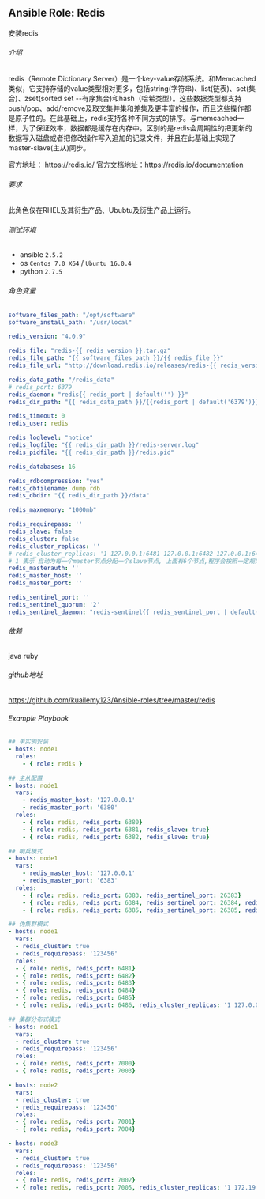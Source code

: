 ## Ansible Role: Redis
安装redis

###### 介绍
redis（Remote Dictionary Server）是一个key-value存储系统。和Memcached类似，它支持存储的value类型相对更多，包括string(字符串)、list(链表)、set(集合)、zset(sorted set --有序集合)和hash（哈希类型）。这些数据类型都支持push/pop、add/remove及取交集并集和差集及更丰富的操作，而且这些操作都是原子性的。在此基础上，redis支持各种不同方式的排序。与memcached一样，为了保证效率，数据都是缓存在内存中。区别的是redis会周期性的把更新的数据写入磁盘或者把修改操作写入追加的记录文件，并且在此基础上实现了master-slave(主从)同步。

官方地址： https://redis.io/
官方文档地址：https://redis.io/documentation

###### 要求
此角色仅在RHEL及其衍生产品、Ububtu及衍生产品上运行。

###### 测试环境
* ansible `2.5.2`
* os `Centos 7.0 X64` / `Ubuntu 16.0.4`
* python `2.7.5`

###### 角色变量
```yaml
software_files_path: "/opt/software"
software_install_path: "/usr/local"

redis_version: "4.0.9"

redis_file: "redis-{{ redis_version }}.tar.gz"
redis_file_path: "{{ software_files_path }}/{{ redis_file }}"
redis_file_url: "http://download.redis.io/releases/redis-{{ redis_version }}.tar.gz"

redis_data_path: "/redis_data"
# redis_port: 6379
redis_daemon: "redis{{ redis_port | default('') }}"
redis_dir_path: "{{ redis_data_path }}/{{redis_port | default('6379')}}"

redis_timeout: 0
redis_user: redis

redis_loglevel: "notice"
redis_logfile: "{{ redis_dir_path }}/redis-server.log"
redis_pidfile: "{{ redis_dir_path }}/redis.pid"

redis_databases: 16

redis_rdbcompression: "yes"
redis_dbfilename: dump.rdb
redis_dbdir: "{{ redis_dir_path }}/data"

redis_maxmemory: "1000mb"

redis_requirepass: ''
redis_slave: false
redis_cluster: false
redis_cluster_replicas: ''
# redis_cluster_replicas: '1 127.0.0.1:6481 127.0.0.1:6482 127.0.0.1:6483 127.0.0.1:6484 127.0.0.1:6485 127.0.0.1:6486'
# 1 表示 自动为每一个master节点分配一个slave节点, 上面有6个节点,程序会按照一定规则生成 3个master(主)3个slave(从)
redis_masterauth: ''
redis_master_host: ''
redis_master_port: ''

redis_sentinel_port: ''
redis_sentinel_quorum: '2'
redis_sentinel_daemon: "redis-sentinel{{ redis_sentinel_port | default('') }}"
```    

###### 依赖
java ruby

###### github地址
https://github.com/kuailemy123/Ansible-roles/tree/master/redis

###### Example Playbook
```yml
## 单实例安装
- hosts: node1
  roles:
    - { role: redis }

## 主从配置
- hosts: node1
  vars:
    - redis_master_host: '127.0.0.1'
    - redis_master_port: '6380'
  roles:
    - { role: redis, redis_port: 6380}
    - { role: redis, redis_port: 6381, redis_slave: true}
    - { role: redis, redis_port: 6382, redis_slave: true}

## 哨兵模式
- hosts: node1
  vars:
    - redis_master_host: '127.0.0.1'
    - redis_master_port: '6383'
  roles:
    - { role: redis, redis_port: 6383, redis_sentinel_port: 26383}
    - { role: redis, redis_port: 6384, redis_sentinel_port: 26384, redis_slave: true}
    - { role: redis, redis_port: 6385, redis_sentinel_port: 26385, redis_slave: true}

## 伪集群模式
- hosts: node1
  vars:
  - redis_cluster: true
  - redis_requirepass: '123456'
  roles:
  - { role: redis, redis_port: 6481}
  - { role: redis, redis_port: 6482}
  - { role: redis, redis_port: 6483}
  - { role: redis, redis_port: 6484}
  - { role: redis, redis_port: 6485}
  - { role: redis, redis_port: 6486, redis_cluster_replicas: '1 127.0.0.1:6481 127.0.0.1:6482 127.0.0.1:6483 127.0.0.1:6484 127.0.0.1:6485 127.0.0.1:6486'}

## 集群分布式模式
- hosts: node1
  vars:
  - redis_cluster: true
  - redis_requirepass: '123456'
  roles:
  - { role: redis, redis_port: 7000}
  - { role: redis, redis_port: 7003}

- hosts: node2
  vars:
  - redis_cluster: true
  - redis_requirepass: '123456'
  roles:
  - { role: redis, redis_port: 7001}
  - { role: redis, redis_port: 7004}

- hosts: node3
  vars:
  - redis_cluster: true
  - redis_requirepass: '123456'
  roles:
  - { role: redis, redis_port: 7002}
  - { role: redis, redis_port: 7005, redis_cluster_replicas: '1 172.19.204.246:7000 172.19.204.245:7001 172.19.204.244:7002 172.19.204.246:7003 172.19.204.245:7004 172.19.204.244:7005'}
```
